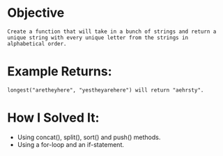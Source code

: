 # Objective
    Create a function that will take in a bunch of strings and return a unique string with every unique letter from the strings in alphabetical order.

# Example Returns:
    longest("aretheyhere", "yestheyarehere") will return "aehrsty".

# How I Solved It:
* Using concat(), split(), sort() and push() methods.
* Using a for-loop and an if-statement.